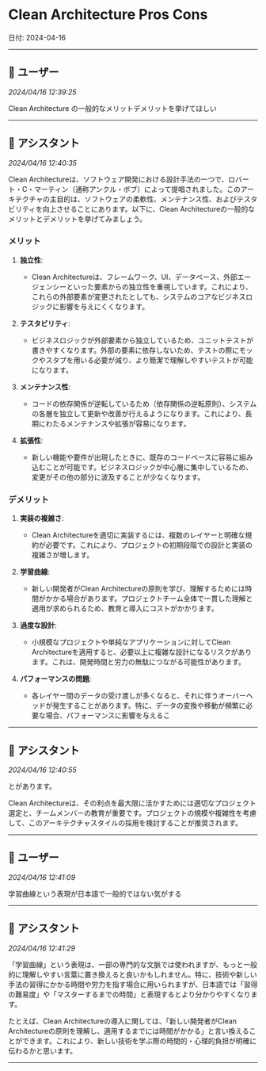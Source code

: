 # Clean Architecture Pros Cons

日付: 2024-04-16

---

## 👤 ユーザー
*2024/04/16 12:39:25*

Clean Architecture  の一般的なメリットデメリットを挙げてほしい

---

## 🤖 アシスタント
*2024/04/16 12:40:35*

Clean Architectureは、ソフトウェア開発における設計手法の一つで、ロバート・C・マーティン（通称アンクル・ボブ）によって提唱されました。このアーキテクチャの主目的は、ソフトウェアの柔軟性、メンテナンス性、およびテスタビリティを向上させることにあります。以下に、Clean Architectureの一般的なメリットとデメリットを挙げてみましょう。

### メリット

1. **独立性**:
   - Clean Architectureは、フレームワーク、UI、データベース、外部エージェンシーといった要素からの独立性を重視しています。これにより、これらの外部要素が変更されたとしても、システムのコアなビジネスロジックに影響を与えにくくなります。

2. **テスタビリティ**:
   - ビジネスロジックが外部要素から独立しているため、ユニットテストが書きやすくなります。外部の要素に依存しないため、テストの際にモックやスタブを用いる必要が減り、より簡潔で理解しやすいテストが可能になります。

3. **メンテナンス性**:
   - コードの依存関係が逆転しているため（依存関係の逆転原則）、システムの各層を独立して更新や改善が行えるようになります。これにより、長期にわたるメンテナンスや拡張が容易になります。

4. **拡張性**:
   - 新しい機能や要件が出現したときに、既存のコードベースに容易に組み込むことが可能です。ビジネスロジックが中心層に集中しているため、変更がその他の部分に波及することが少なくなります。

### デメリット

1. **実装の複雑さ**:
   - Clean Architectureを適切に実装するには、複数のレイヤーと明確な規約が必要です。これにより、プロジェクトの初期段階での設計と実装の複雑さが増します。

2. **学習曲線**:
   - 新しい開発者がClean Architectureの原則を学び、理解するためには時間がかかる場合があります。プロジェクトチーム全体で一貫した理解と適用が求められるため、教育と導入にコストがかかります。

3. **過度な設計**:
   - 小規模なプロジェクトや単純なアプリケーションに対してClean Architectureを適用すると、必要以上に複雑な設計になるリスクがあります。これは、開発時間と労力の無駄につながる可能性があります。

4. **パフォーマンスの問題**:
   - 各レイヤー間のデータの受け渡しが多くなると、それに伴うオーバーヘッドが発生することがあります。特に、データの変換や移動が頻繁に必要な場合、パフォーマンスに影響を与えるこ

---

## 🤖 アシスタント
*2024/04/16 12:40:55*

とがあります。

Clean Architectureは、その利点を最大限に活かすためには適切なプロジェクト選定と、チームメンバーの教育が重要です。プロジェクトの規模や複雑性を考慮して、このアーキテクチャスタイルの採用を検討することが推奨されます。

---

## 👤 ユーザー
*2024/04/16 12:41:09*

学習曲線という表現が日本語で一般的ではない気がする

---

## 🤖 アシスタント
*2024/04/16 12:41:29*

「学習曲線」という表現は、一部の専門的な文脈では使われますが、もっと一般的に理解しやすい言葉に置き換えると良いかもしれません。特に、技術や新しい手法の習得にかかる時間や労力を指す場合に用いられますが、日本語では「習得の難易度」や「マスターするまでの時間」と表現するとより分かりやすくなります。

たとえば、Clean Architectureの導入に関しては、「新しい開発者がClean Architectureの原則を理解し、適用するまでには時間がかかる」と言い換えることができます。これにより、新しい技術を学ぶ際の時間的・心理的負担が明確に伝わるかと思います。

---
